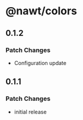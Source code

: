 # @nawt/colors

## 0.1.2

### Patch Changes

- Configuration update

## 0.1.1

### Patch Changes

- initial release
